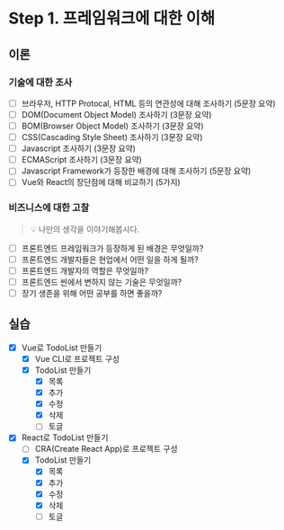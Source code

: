 # Step 1. 프레임워크에 대한 이해

## 이론

### 기술에 대한 조사

- [ ] 브라우저, HTTP Protocal, HTML 등의 연관성에 대해 조사하기 (5문장 요약)
- [ ] DOM(Document Object Model) 조사하기 (3문장 요약)
- [ ] BOM(Browser Object Model) 조사하기 (3문장 요약)
- [ ] CSS(Cascading Style Sheet) 조사하기 (3문장 요약)
- [ ] Javascript 조사하기 (3문장 요약)
- [ ] ECMAScript 조사하기 (3문장 요약)
- [ ] Javascript Framework가 등장한 배경에 대해 조사하기 (5문장 요약)
- [ ] Vue와 React의 장단점에 대해 비교하기 (5가지)

### 비즈니스에 대한 고찰

> 💡 나만의 생각을 이야기해봅시다.

- [ ] 프론트엔드 프레임워크가 등장하게 된 배경은 무엇일까?
- [ ] 프론트엔드 개발자들은 현업에서 어떤 일을 하게 될까?
- [ ] 프론트엔드 개발자의 역할은 무엇일까?
- [ ] 프론트엔드 씬에서 변하지 않는 기술은 무엇일까?
- [ ] 장기 생존을 위해 어떤 공부를 하면 좋을까?

## 실습

- [x] Vue로 TodoList 만들기
  - [x] Vue CLI로 프로젝트 구성
  - [x] TodoList 만들기
    - [x] 목록
    - [x] 추가
    - [x] 수정
    - [x] 삭제
    - [ ] 토글
- [x] React로 TodoList 만들기
  - [ ] CRA(Create React App)로 프로젝트 구성
  - [x] TodoList 만들기
    - [x] 목록
    - [x] 추가
    - [x] 수정
    - [x] 삭제
    - [ ] 토글
